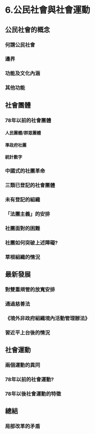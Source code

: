 # 6.公民社會與社會運動
## 公民社會的概念
### 何謂公民社會
### 邊界
### 功能及文化內涵
### 其他功能
## 社會團體
### 78年以前的社會團體
#### 人民團體/群眾團體
#### 準政府社團
#### 統計數字
### 中國式的社團革命
### 三類已登記的社會團體
### 未有登記的組織
### 「法團主義」的安排
### 社團面對的困難
### 社團如何突破上述障礙?
### 草根組織的情況
## 最新發展
### 對雙重規管的放寬安排
### 通過慈善法
### 《境外非政府組織境內活動管理辦法》
### 習近平上台後的情況
## 社會運動
### 兩個運動的異同
### 78年以前的社會運動?
### 78年以後社會運動的特徵

## 總結
### 局部改革的矛盾
